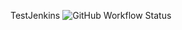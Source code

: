 TestJenkins
![GitHub Workflow Status](https://img.shields.io/github/workflow/status/<username>/<repo_name>/<workflow_name>)

